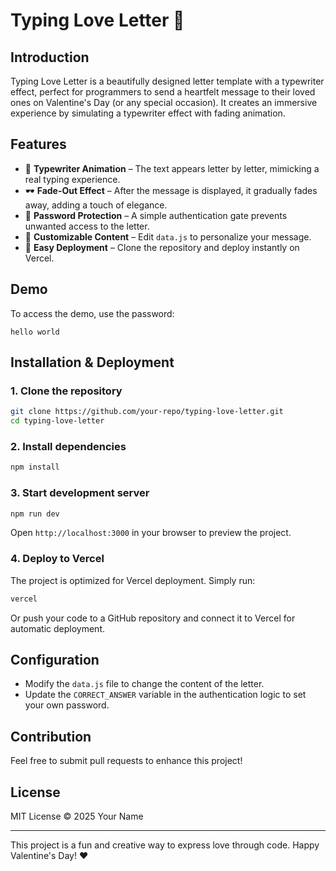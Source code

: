 # Typing Love Letter 💌

## Introduction
Typing Love Letter is a beautifully designed letter template with a typewriter effect, perfect for programmers to send a heartfelt message to their loved ones on Valentine's Day (or any special occasion). It creates an immersive experience by simulating a typewriter effect with fading animation.

## Features
- 📜 **Typewriter Animation** – The text appears letter by letter, mimicking a real typing experience.
- 🕶️ **Fade-Out Effect** – After the message is displayed, it gradually fades away, adding a touch of elegance.
- 🔐 **Password Protection** – A simple authentication gate prevents unwanted access to the letter.
- 📝 **Customizable Content** – Edit `data.js` to personalize your message.
- 🚀 **Easy Deployment** – Clone the repository and deploy instantly on Vercel.

## Demo
To access the demo, use the password:
```
hello world
```

## Installation & Deployment
### 1. Clone the repository
```bash
git clone https://github.com/your-repo/typing-love-letter.git
cd typing-love-letter
```

### 2. Install dependencies
```bash
npm install
```

### 3. Start development server
```bash
npm run dev
```
Open `http://localhost:3000` in your browser to preview the project.

### 4. Deploy to Vercel
The project is optimized for Vercel deployment. Simply run:
```bash
vercel
```
Or push your code to a GitHub repository and connect it to Vercel for automatic deployment.

## Configuration
- Modify the `data.js` file to change the content of the letter.
- Update the `CORRECT_ANSWER` variable in the authentication logic to set your own password.

## Contribution
Feel free to submit pull requests to enhance this project!

## License
MIT License © 2025 Your Name

---

This project is a fun and creative way to express love through code. Happy Valentine's Day! ❤️

